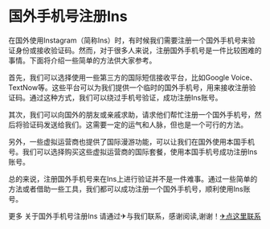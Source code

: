 # 国外手机号注册Ins

在国外使用Instagram（简称Ins）时，有时候我们需要注册一个国外手机号来验证身份或接收验证码。然而，对于很多人来说，注册国外手机号是一件比较困难的事情。下面将介绍一些简单的方法供大家参考。

首先，我们可以选择使用一些第三方的国际短信接收平台，比如Google Voice、TextNow等。这些平台可以为我们提供一个临时的国外手机号，用来接收注册验证码。通过这种方式，我们可以绕过手机号验证，成功注册Ins账号。

其次，我们可以向国外的朋友或亲戚求助，请求他们帮忙注册一个国外手机号，然后将验证码发送给我们。这需要一定的运气和人脉，但也是一个可行的方法。

另外，一些虚拟运营商也提供了国际漫游功能，可以让我们在国外使用本国手机号。我们可以选择购买这些虚拟运营商的国际套餐，使用本国手机号成功注册Ins账号。

总的来说，注册国外手机号来在Ins上进行验证并不是一件难事。通过一些简单的方法或者借助一些工具，我们都可以成功注册一个国外手机号，顺利使用Ins账号。

更多 关于国外手机号注册Ins 请通过✈与我们联系，感谢阅读,谢谢！[✈点这里联系](https://abc.k02.cc)